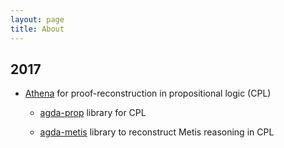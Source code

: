 ```yaml
---
layout: page
title: About
---
```



## 2017


- [Athena](athena) for proof-reconstruction in propositional logic (CPL)

	- [agda-prop](agda-prop) library for CPL

	- [agda-metis](agda-prop) library to reconstruct Metis reasoning in CPL



[athena]: http://github.com/jonaprieto/athena
[agda-prop]: http://github.com/jonaprieto/agda-prop
[agda-metis]: http://github.com/jonaprieto/agda-metis
